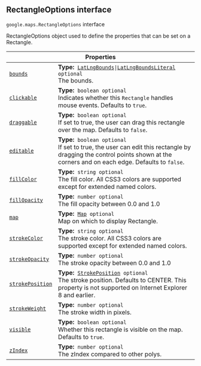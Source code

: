 
<devsite-heading text=" RectangleOptions interface" for="RectangleOptions" level="h2" link="" toc="" back-to-top=""><h2 id="RectangleOptions" is-upgraded="">RectangleOptions interface</h2></devsite-heading>
<p>
<code translate="no" dir="ltr"><span itemprop="path">google.maps</span>.<span itemprop="name">RectangleOptions</span></code>
interface
</p>
<p>RectangleOptions object used to define the properties that can be set on a Rectangle.</p>
<div class="devsite-table-wrapper"><table class="properties responsive" summary="interface RectangleOptions - Properties">
<thead>
<tr><th colspan="2">Properties</th>
</tr></thead>
<tbody>
<tr id="RectangleOptions.bounds">
<td itemprop="property"><code translate="no" dir="ltr"><a class="secret-link" href="#RectangleOptions.bounds"><span>bounds</span></a></code></td>
<td><div><strong>Type:</strong>&nbsp; <code translate="no" dir="ltr"><a href="LatLngBounds.md">LatLngBounds</a>|<a href="LatLngBoundsLiteral.md">LatLngBoundsLiteral</a> <span class="optional-type-annotation">optional</span></code></div>
<div class="desc">The bounds.</div></td>
</tr>
<tr id="RectangleOptions.clickable">
<td itemprop="property"><code translate="no" dir="ltr"><a class="secret-link" href="#RectangleOptions.clickable"><span>clickable</span></a></code></td>
<td><div><strong>Type:</strong>&nbsp; <code translate="no" dir="ltr">boolean <span class="optional-type-annotation">optional</span></code></div>
<div class="desc">Indicates whether this <code translate="no" dir="ltr">Rectangle</code> handles mouse events. Defaults to <code translate="no" dir="ltr">true</code>.</div></td>
</tr>
<tr id="RectangleOptions.draggable">
<td itemprop="property"><code translate="no" dir="ltr"><a class="secret-link" href="#RectangleOptions.draggable"><span>draggable</span></a></code></td>
<td><div><strong>Type:</strong>&nbsp; <code translate="no" dir="ltr">boolean <span class="optional-type-annotation">optional</span></code></div>
<div class="desc">If set to true, the user can drag this rectangle over the map. Defaults to <code translate="no" dir="ltr">false</code>.</div></td>
</tr>
<tr id="RectangleOptions.editable">
<td itemprop="property"><code translate="no" dir="ltr"><a class="secret-link" href="#RectangleOptions.editable"><span>editable</span></a></code></td>
<td><div><strong>Type:</strong>&nbsp; <code translate="no" dir="ltr">boolean <span class="optional-type-annotation">optional</span></code></div>
<div class="desc">If set to true, the user can edit this rectangle by dragging the control points shown at the corners and on each edge. Defaults to <code translate="no" dir="ltr">false</code>.</div></td>
</tr>
<tr id="RectangleOptions.fillColor">
<td itemprop="property"><code translate="no" dir="ltr"><a class="secret-link" href="#RectangleOptions.fillColor"><span>fillColor</span></a></code></td>
<td><div><strong>Type:</strong>&nbsp; <code translate="no" dir="ltr">string <span class="optional-type-annotation">optional</span></code></div>
<div class="desc">The fill color. All CSS3 colors are supported except for extended named colors.</div></td>
</tr>
<tr id="RectangleOptions.fillOpacity">
<td itemprop="property"><code translate="no" dir="ltr"><a class="secret-link" href="#RectangleOptions.fillOpacity"><span>fillOpacity</span></a></code></td>
<td><div><strong>Type:</strong>&nbsp; <code translate="no" dir="ltr">number <span class="optional-type-annotation">optional</span></code></div>
<div class="desc">The fill opacity between 0.0 and 1.0</div></td>
</tr>
<tr id="RectangleOptions.map">
<td itemprop="property"><code translate="no" dir="ltr"><a class="secret-link" href="#RectangleOptions.map"><span>map</span></a></code></td>
<td><div><strong>Type:</strong>&nbsp; <code translate="no" dir="ltr"><a href="Map.md">Map</a> <span class="optional-type-annotation">optional</span></code></div>
<div class="desc">Map on which to display Rectangle.</div></td>
</tr>
<tr id="RectangleOptions.strokeColor">
<td itemprop="property"><code translate="no" dir="ltr"><a class="secret-link" href="#RectangleOptions.strokeColor"><span>strokeColor</span></a></code></td>
<td><div><strong>Type:</strong>&nbsp; <code translate="no" dir="ltr">string <span class="optional-type-annotation">optional</span></code></div>
<div class="desc">The stroke color. All CSS3 colors are supported except for extended named colors.</div></td>
</tr>
<tr id="RectangleOptions.strokeOpacity">
<td itemprop="property"><code translate="no" dir="ltr"><a class="secret-link" href="#RectangleOptions.strokeOpacity"><span>strokeOpacity</span></a></code></td>
<td><div><strong>Type:</strong>&nbsp; <code translate="no" dir="ltr">number <span class="optional-type-annotation">optional</span></code></div>
<div class="desc">The stroke opacity between 0.0 and 1.0</div></td>
</tr>
<tr id="RectangleOptions.strokePosition">
<td itemprop="property"><code translate="no" dir="ltr"><a class="secret-link" href="#RectangleOptions.strokePosition"><span>strokePosition</span></a></code></td>
<td><div><strong>Type:</strong>&nbsp; <code translate="no" dir="ltr"><a href="StrokePosition.md">StrokePosition</a> <span class="optional-type-annotation">optional</span></code></div>
<div class="desc">The stroke position. Defaults to CENTER. This property is not supported on Internet Explorer 8 and earlier.</div></td>
</tr>
<tr id="RectangleOptions.strokeWeight">
<td itemprop="property"><code translate="no" dir="ltr"><a class="secret-link" href="#RectangleOptions.strokeWeight"><span>strokeWeight</span></a></code></td>
<td><div><strong>Type:</strong>&nbsp; <code translate="no" dir="ltr">number <span class="optional-type-annotation">optional</span></code></div>
<div class="desc">The stroke width in pixels.</div></td>
</tr>
<tr id="RectangleOptions.visible">
<td itemprop="property"><code translate="no" dir="ltr"><a class="secret-link" href="#RectangleOptions.visible"><span>visible</span></a></code></td>
<td><div><strong>Type:</strong>&nbsp; <code translate="no" dir="ltr">boolean <span class="optional-type-annotation">optional</span></code></div>
<div class="desc">Whether this rectangle is visible on the map. Defaults to <code translate="no" dir="ltr">true</code>.</div></td>
</tr>
<tr id="RectangleOptions.zIndex">
<td itemprop="property"><code translate="no" dir="ltr"><a class="secret-link" href="#RectangleOptions.zIndex"><span>zIndex</span></a></code></td>
<td><div><strong>Type:</strong>&nbsp; <code translate="no" dir="ltr">number <span class="optional-type-annotation">optional</span></code></div>
<div class="desc">The zIndex compared to other polys.</div></td>
</tr>
</tbody>
</table></div>
